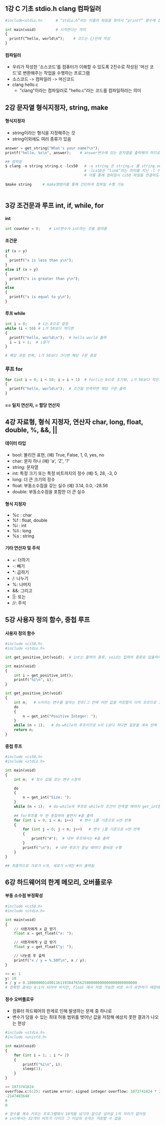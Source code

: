 
## 1강 C 기초  stdio.h clang 컴파일러

```python
#include<stdio.h>      # “stdio.h”라는 이름의 파일을 찾아서 “printf” 함수에 접근할 수 있도록 해
 
int main(void)         # 시작한다는 의미
{ 
  printf(“hello, world\n”);    # 코드는 {}안에 작성
}
```

#### 컴파일러
- 우리가 작성한 '소스코드'를 컴퓨터가 이해할 수 있도록 2진수로 작성된 '머신 코드'로 변환해주는 작업을 수행하는 프로그램
- 소스코드 -> 컴파일러 -> 머신코드
- clang hello.c 
  - "clang"이라는 컴파일러로 "hello.c"라는 코드를 컴파일하라는 의미
  
  
  
## 2강 문자열 형식지정자, string, make
#### 형식지정자
- string이라는 형식을 지정해주는 것
- string이외에도 여러 종류가 있음

```python
answer = get_string("What's your name?\n");
printf("hello, %s\n", answer);    # answer변수에 있는 문자열을 출력해야 하므로 %s사용

## 컴파일
$ clang -o string string.c -lcs50   # -o string 은 string.c 를 string.out 이라는 머신코드로 저장하도록 하는 명령어
                                    # -lcs50은 “link”라는 의미를 지닌 -l 이라는 인자에 우리가 추가로 포함한 “cs50” 파일을 합친 것
                                    # 이를 통해 컴파일시 cs50 파일을 연결하도록 알려줄 수 있습니다.
                                    
$make string     # make명령어를 통해 간단하게 컴파일 수행 가능                                    
                                    
``` 


## 3강 조건문과 루프 int, if, while, for
#### int
```python
int counter = 0;    # int변수가 int라는 것을 알려줌
```
#### 조건문
```python
if (x < y)
{
  printf("x is less than y\n");
}
else if (x > y)
{
  printf("x is greater than y\n");
}
else
{
  printf("x is equal to y\n");
}
```
#### 루프 while
```python
int i = 0;     # i는 0으로 설정
while (i < 50) # i가 50보다 적다면
{
  printf("hello, world\n");  # hello world 출력
  i = i + 1;  # i증가
}

# 해당 과정 반복, i가 50보다 크다면 해당 구문 종료
```

### 루프 for
```python
for (int i = 0; i < 50; i = i + 1)  # for(i는 0으로 초기화, i가 50보다 작은지, i는 1씩 증가)
{
  printf("hello, world\n");  # 조건을 만족하면 해당 구문 출력
}
```
#### == 일치 연산자, = 할당 연산자


## 4강 자료형, 형식 지정자, 연산자  char, long, float, double, %, &&, ||
#### 데이터 타입
- bool: 불리언 표현, (예) True, False, 1, 0, yes, no
- char: 문자 하나 (예) 'a', 'Z', '?'
- string: 문자열
- int: 특정 크기 또는 특정 비트까지의 정수 (예) 5, 28, -3, 0
- long: 더 큰 크기의 정수
- float: 부동소수점을 갖는 실수 (예) 3.14, 0.0, -28.56
- double: 부동소수점을 포함한 더 큰 실수


#### 형식 지정자
- %c : char
- %f : float, double
- %i : int
- %li : long
- %s : string
#### 기타 연산자 및 주석
- +:  더하기
- -: 빼기
- *: 곱하기
- /: 나누기
- %: 나머지
- &&: 그리고
- ||: 또는
- //: 주석

## 5강 사용자 정의 함수, 중첩 루프 

#### 사용자 정의 함수
```python
#include <cs50.h>
#include <stdio.h>

int get_positive_int(void);  # int는 출력의 종류, void는 입력의 종류로 입출력이 없다면 void로 작성

int main(void)
{
    int i = get_positive_int();
    printf("%i\n", i);
}

int get_positive_int(void)
{
    int n;   # n이라는 변수를 달라는 힌트(그 안에 어떤 값을 저장할지 아직 모르므로 그냥 int n;만 적는 것 -> Garbage Value값을 가짐)
    do
    {
        n = get_int("Positive Integer: ");
    }
    while (n < 1);   # do-while의 루프이므로 n이 1보다 작다면 질문을 계속 반복
    return n;
}
```
#### 중첩 루프 

```python
#include <cs50.h>
#include <stdio.h>

int main(void)
{
    int n;  # 정수 값을 갖는 변수 n정의

    do
    {
        n = get_int("Size: ");
    }
    while (n < 1);  # do-while의 루프로 while의 조건이 만족할 때까지 get_int함수로 사용자가 입력값을 받아 n에 저장
    
    ## for루프를 두 번 중첩하여 돌면서 #을 출력
    for (int i = 0; i < n; i++)   # 변수 i를 기준으로 n번 반복
    {
        for (int j = 0; j < n; j++)   # 변수 j를 기준으로 n번 반복
        {
            printf("#");  # 내부 루프에서는 #을 출력
        }
        printf("\n");  # 내부 루프가 끝날 때마다 줄바꿈 수행
    }
}

## 최종적으로 가로가 n개, 세로가 n개인 #이 출력됨

```


## 6강 하드웨어의 한계   메모리, 오버플로우 

#### 부동 소수점 부정확성
```python
#include <cs50.h>
#include <stdio.h>

int main(void)
{
    // 사용자에게 x 값 받기
    float x = get_float("x: ");

    // 사용자에게 y 값 받기
    float y = get_float("y: ");

    // 나눗셈 후 출력
    printf("x / y = %.50f\n", x / y);
}

>> x: 1
y: 10
x / y = 0.10000000149011611938476562500000000000000000000000  
# 정확한 결과는 0.1이 되어야 하지만, float 에서 저장 가능한 비트 수가 유한하기 때문에 다소 부정확한 결과가 나옴
```
#### 정수 오버플로우
- 컴퓨터 하드웨어의 한계로 인해 발생하는 문제 중 하나로
- 변수가 담을 수 있는 최대 허용 범위를 벗어난 값을 저장해 예상치 못한 결과가 나오는 현상

```python
#include <stdio.h>
#include <unistd.h>

int main(void)
{
    for (int i = 1; ; i *= 2)
    {
        printf("%i\n", i);
        sleep(1);
    }
}

>> 1073741824
overflow.c:6:25: runtime error: signed integer overflow: 1073741824 * 2 cannot be represented in type 'int'
-2147483648
0
0

# 정수를 계속 키우는 프로그램에서 10억을 넘기자 앞으로 넘어갈 1의 자리가 없어짐
# int에서는 32개의 비트가 다이므 그 이상의 숫자는 저장할 수 없음
```

